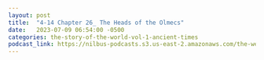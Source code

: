 ```yaml
---
layout: post
title:  "4-14 Chapter 26_ The Heads of the Olmecs"
date:   2023-07-09 06:54:00 -0500
categories: the-story-of-the-world-vol-1-ancient-times
podcast_link: https://nilbus-podcasts.s3.us-east-2.amazonaws.com/the-well-trained-mind/The%20Story%20of%20the%20World%20Vol.%201%20Ancient%20Times/4-14%20Chapter%2026_%20The%20Heads%20of%20the%20Olmecs.mp3
---
```

